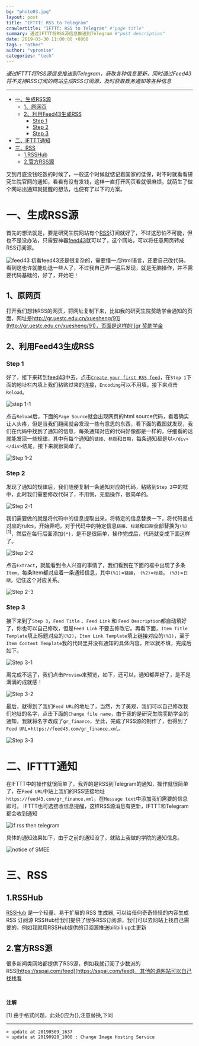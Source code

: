 ```yaml
---
bg: "photo03.jpg"
layout: post
title: "IFTTT: RSS to Telegram"
crawlertitle: "IFTTT: RSS to Telegram" #"page title"
summary: 通过IFTTT将RSS源信息推送到Telegram #"post description"
date: 2019-03-30 11:00:00 +0800
tags : "other"
author: "vpromise"
categories: "tech"
---
```



*通过IFTTT将RSS源信息推送到Telegram，获取各种信息更新，同时通过Feed43将不支持RSS订阅的网站生成RSS订阅源，及时获取教务通知等各种信息*

---

- [一、生成RSS源](#%e4%b8%80%e7%94%9f%e6%88%90rss%e6%ba%90)
  - [1、原网页](#1%e5%8e%9f%e7%bd%91%e9%a1%b5)
  - [2、利用Feed43生成RSS](#2%e5%88%a9%e7%94%a8feed43%e7%94%9f%e6%88%90rss)
    - [Step 1](#step-1)
    - [Step 2](#step-2)
    - [Step 3](#step-3)
- [二、IFTTT通知](#%e4%ba%8cifttt%e9%80%9a%e7%9f%a5)
- [三、RSS](#%e4%b8%89rss)
  - [1.RSSHub](#1rsshub)
  - [2.官方RSS源](#2%e5%ae%98%e6%96%b9rss%e6%ba%90)

又到月底没钱吃饭的时候了，一般这个时候就惦记着国家的低保，时不时就看看研究生院官网的通知，看看有没有发钱，这样一直打开网页看就很麻烦，就萌生了做个网站出通知就提醒的想法，也便有了以下的方案。

# 一、生成RSS源

首先的想法就是，要是研究生院网站有个[RSS](https://baike.baidu.com/item/rss/24470?fr=aladdin)订阅就好了，不过这恐怕不可能，但也不是没办法，只需要神器[feed43](https://feed43.com/)就可以了，这个网站，可以将任意网页转成RSS订阅源。

![feed43](https://i.loli.net/2019/09/20/kUvBmacNLi7oGE6.png)
初看feed43还是很复杂的，需要懂一点html语言，还要自己改代码，看到这也许就能劝退一些人了，不过我自己弄一遍后发现，就是无脑操作，并不需要代码基础的，好了，开始吧！

## 1、原网页

打开我们想转RSS的网页，将网址复制下来，比如我的研究生院奖助学金通知的页面，网址是[http://gr.uestc.edu.cn/xuesheng/91](http://gr.uestc.edu.cn/xuesheng/91)，页面是这样的![gr 奖助学金](https://i.loli.net/2019/09/20/tm6q8ONiHaFKQU5.png)

## 2、利用Feed43生成RSS

### Step 1

好了，接下来转到[feed43](https://feed43.com/)中去，点击[`Create your first RSS feed`](https://feed43.com/feed.html?action=new)，在`Step 1`下面的地址栏内填上我们粘贴过来的连接，`Encoding`可以不用填，接下来点击`Reload`。

![step 1-1](https://i.loli.net/2019/09/20/FoXvBrd15lguCqk.png)

点击`Reload`后，下面的`Page Source`就会出现网页的html source代码，看着确实让人头疼，但是当我们翻阅就会发现一些有意思的东西，看下面的截图就发现，我们在代码中找到了通知的信息，每条通知对应的代码好像都是一样的，仔细看的话就能发现一些规律，其中有每个通知的`链接`、`标题`和`日期`，每条通知都是以`</div></div>`结尾，接下来就很简单了。

![Step 1-2](https://i.loli.net/2019/09/20/AyP7hkgjpwYHXFR.png)
### Step 2

发现了通知的规律后，我们随便复制一条通知对应的代码，粘贴到`Step 2`中的框中，此时我们需要修改代码了，不用慌，无脑操作，很简单的。

![Step 2-1](https://i.loli.net/2019/09/20/8TGj7KuqWYCPLDp.png)

我们需要做的就是将代码中的信息提取出来，将特定的信息替换一下，将代码变成对应的rules，开始弄吧，对于代码中的特定信息`链接`、`标题`和`日期`全部替换为`(%)`<sup>[1]</sup>，然后在每行后面添加`{*}`，是不是很简单，操作完成后，代码就变成下面这样了。

![Step 2-2](https://i.loli.net/2019/09/20/cx1al9jTg8fGIVC.png)

点击`Extract`，就能看到令人兴奋的事情了，我们看到在下面的框中出现了多条`Item`，每条Item都对应着一条通知信息，其中`(%1)`=`链接`， `(%2)`=`标题`， `(%3)`=`日期`，记住这个对应关系。

![Step 2-3](https://i.loli.net/2019/09/20/N8dpFtS6WEMhkyu.png)

### Step 3

接下来到了`Step 3`，`Feed Title` 、`Feed Link` 和 `Feed Description`都自动填好了，你也可以自己修改，但是`Feed Link` 不要去修改它。再看下面，`Item Title Template`填上标题对应的`(%2)`，`Item Link Template`填上链接对应的`(%1)`，至于`Item Content Template`我的代码里并没有通知的具体内容，所以就不填，完成后如下。 

![Step 3-1](https://i.loli.net/2019/09/20/5v2nes47wKbit1Z.png)

离完成不远了，我们点击`Preview`来预览，如下，还可以，通知都弄好了，是不是满满的成就感！

![Step 3-2](https://i.loli.net/2019/09/20/7v9QCdipS1R3gc2.png)

最后，就得到了我们`Feed URL`的地址了，当然，为了美观，我们可以自己修改我们地址的名字，点击下面的`Change file name`，由于我的是研究生院奖助学金的通知，我就将名字改成了`gr_finance`，至此，完成了RSS源的制作了，也得到了`Feed URL`=`https://feed43.com/gr_finance.xml`。

![Step 3-3](https://i.loli.net/2019/09/20/bYX3y5osaN8idOh.png)

# 二、IFTTT通知
在IFTTT中的操作就很简单了，我弄的是RSS到Telegram的通知，操作就很简单了，在`Feed URL`中贴上我们的RSS链接地址`https://feed43.com/gr_finance.xml`，在`Message text`中添加我们需要的信息即可。
IFTTT也可选接收信息提醒，这样RSS源消息有更新，IFTTT和Telegram都会收到通知

![if rss then telegram](https://i.loli.net/2019/09/20/Jf4xuq6LogByhac.jpg)

具体的通知效果如下，由于之前的通知没了，就贴上我做的学院的通知信息。

![notice of SMEE](https://i.loli.net/2019/09/20/fVM7xobScWUnhkN.png)

# 三、RSS
## 1.RSSHub
[RSSHub](https://docs.rsshub.app/) 是一个轻量、易于扩展的 RSS 生成器, 可以给任何奇奇怪怪的内容生成 RSS 订阅源
RSSHub给我们提供了很多RSS订阅源，我们可以去网站上找自己需要的，例如我就用RSSHub提供的订阅源推送bilibili up主更新
## 2.官方RSS源
很多新闻类网站都提供了RSS源，例如我就订阅了少数派的RSS[https://sspai.com/feed](https://sspai.com/feed)，其他的源网站可以自己找找看

<br/>

**注解**

[1] 由于格式问题，此处()应为{},注意替换,下同

---
```
> update at 20190509_1637
> update at 20190920_1000 : Change Image Hosting Service
```
